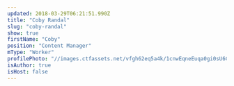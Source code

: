 ```yaml
---
updated: 2018-03-29T06:21:51.990Z
title: "Coby Randal"
slug: "coby-randal"
show: true
firstName: "Coby"
position: "Content Manager"
mType: "Worker"
profilePhoto: "//images.ctfassets.net/vfgh62eq5a4k/1cnwEqneEuqa0gi0sU6Cyi/bf75d80005721fa67455505f2998786a/21414939_10154636096930947_6318221275452293943_o.jpg"
isAuthor: true
isHost: false
---
```

